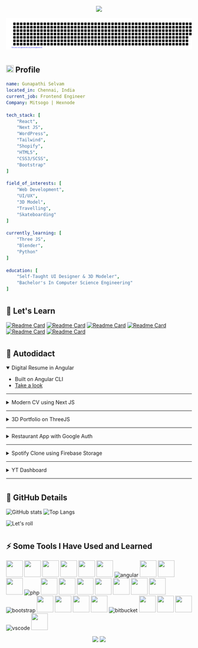 <!--
**Gunapathi/Gunapathi** is a ✨ _special_ ✨ repository because its `README.md` (this file) appears on your GitHub profile.

Here are some ideas to get you started:

- 🔭 I’m currently working on ...
- 🌱 I’m currently learning ...
- 👯 I’m looking to collaborate on ...
- 🤔 I’m looking for help with ...
- 💬 Ask me about ...
- 📫 How to reach me: ...
- 😄 Pronouns: ...
- ⚡ Fun fact: ...
-->
<html>
  <!--  HEADER START  -->
  <p align="center">
    <img src="https://capsule-render.vercel.app/api?type=waving&color=timeGradient&height=100&animation=fadeIn&section=header&text=Code%20Vision%20Into%20Reality%20🕹️&fontSize=50&fontColor=FFFFFF&reversal=true" />
  </p>
  <!--  HEADER END  -->

![gitartwork](gitartwork.svg)

  <!--  ABOUT ME START  -->

# <h2> <img src="https://cdn.jsdelivr.net/gh/Readme-Workflows/Readme-Icons@main/icons/gifs/wave.gif" width="20" height="20" /> Profile </h2>

```yaml
name: Gunapathi Selvam
located_in: Chennai, India
current_job: Frontend Engineer
Company: Mitsogo | Hexnode

tech_stack: [
    "React",
    "Next JS",
    "WordPress",
    "Tailwind",
    "Shopify",
    "HTML5",
    "CSS3/SCSS",
    "Bootstrap"
]

field_of_interests: [
    "Web Development",
    "UI/UX",
    "3D Model",
    "Travelling",
    "Skateboarding"
]

currently_learning: [
    "Three JS",
    "Blender",
    "Python"
]

education: [
    "Self-Taught UI Designer & 3D Modeler",
    "Bachelor's In Computer Science Engineering"
]

```

<!--  ABOUT ME END  -->

<!--  REPO START  -->
# <h2> 🤔&nbsp;Let's Learn</h2>

[![Readme Card](https://github-readme-stats.vercel.app/api/pin/?username=Gunapathi&repo=expressjs-basics)](https://github.com/Gunapathi/expressjs-basics)
[![Readme Card](https://github-readme-stats.vercel.app/api/pin/?username=Gunapathi&repo=react_spotify_clone)](https://github.com/Gunapathi/react_spotify_clone)
[![Readme Card](https://github-readme-stats.vercel.app/api/pin/?username=Gunapathi&repo=fighting-game)](https://github.com/Gunapathi/fighting-game)
[![Readme Card](https://github-readme-stats.vercel.app/api/pin/?username=Gunapathi&repo=react_yt_dashboard)](https://github.com/Gunapathi/react_yt_dashboard)
[![Readme Card](https://github-readme-stats.vercel.app/api/pin/?username=Gunapathi&repo=react-threejs-boilerplate)](https://github.com/Gunapathi/react-threejs-boilerplate)
[![Readme Card](https://github-readme-stats.vercel.app/api/pin/?username=Gunapathi&repo=mystery-box)](https://github.com/Gunapathi/mystery-box)

<!--  REPO START  -->

<!--  SELF LEARN START  -->
# <h2> 🌱&nbsp;Autodidact</h2>

<details open>
<summary>Digital Resume in Angular</summary>

-   Built on Angular CLI
-   [Take a look](https://gunapathiselvam.netlify.app/)
</details>

---

<details>
<summary>Modern CV using Next JS</summary>

-   Butil on NextJS using Tailwind
-   [Take a look](https://gunapathi-nextjs-portfolio.netlify.app/)
</details>

---

<details>
<summary>3D Portfolio on ThreeJS</summary>

-   Butil on React using Tailwind & ThreeJS
-   [Visit my Portfolio](https://gunapathi-react-3d-portfolio.netlify.app/)
</details>

---

<details>
<summary>Restaurant App with Google Auth</summary>

-   Butil on React using Tailwind & G-Auth for login and cart reg purpose
-   [Visit my Portfolio](https://react-restaurant-g-auth.netlify.app/)
</details>

---

<details>
<summary>Spotify Clone using Firebase Storage</summary>

-   Butil on React using Tailwind and Firebase Storage for Loading Song data
-   [Visit my Portfolio](https://react-spotify-firebase-clone.netlify.app/)
</details>

---

<details>
<summary>YT Dashboard</summary>

-   Butil on React using Tailwind
-   [Visit my Portfolio](https://react-yt-dashboard.netlify.app/)
</details>

---

<!--  SELF LEARN END  -->

<!--  GIT STATUS START -->

# <h2> 🔭&nbsp;GitHub Details</h2>

![GitHub stats](https://github-readme-stats.vercel.app/api?username=Gunapathi&hide=contribs&theme=merko)
![Top Langs](https://github-readme-stats.vercel.app/api/top-langs/?username=Gunapathi&layout=compact&theme=merko)

![Let's roll](https://github.com/Gunapathi/Gunapathi/blob/output/github-contribution-grid-snake.svg)

<!--  GIT STATUS END -->

<!--  TOOLS START  -->
# <h2> ⚡&nbsp;Some Tools I Have Used and Learned</h2>
<p align="left">
      <!-- TECH STACK -->
  <img src="https://cdn.jsdelivr.net/gh/devicons/devicon/icons/react/react-original.svg" width="45" height="45" />
  <img src="https://cdn.jsdelivr.net/gh/devicons/devicon/icons/nextjs/nextjs-line.svg" width="45" height="45" />
  <img src="https://cdn.jsdelivr.net/gh/devicons/devicon/icons/wordpress/wordpress-plain.svg" width="45" height="45" />
  <img src="https://cdn.jsdelivr.net/gh/devicons/devicon/icons/javascript/javascript-original.svg" width="45" height="45" />
  <img src="https://cdn.jsdelivr.net/gh/devicons/devicon/icons/typescript/typescript-original.svg" width="45" height="45" />
  <img src="https://cdn.jsdelivr.net/gh/devicons/devicon/icons/python/python-original.svg" width="45" height="45" />
  <img src="https://cdn.jsdelivr.net/gh/devicons/devicon/icons/angularjs/angularjs-original.svg" alt="angular" width="45" height="45" />
  <img src="https://cdn.jsdelivr.net/gh/devicons/devicon/icons/html5/html5-original.svg" width="45" height="45" />
  <img src="https://cdn.jsdelivr.net/gh/devicons/devicon/icons/nodejs/nodejs-original.svg" width="45" height="45" />
  <img src="https://cdn.jsdelivr.net/gh/devicons/devicon/icons/threejs/threejs-original.svg" width="45" height="45" />
  <img src="https://cdn.jsdelivr.net/gh/devicons/devicon/icons/php/php-original.svg" alt="php" width="45" height="45"/>
  <img src="https://cdn.jsdelivr.net/gh/devicons/devicon/icons/mongodb/mongodb-original.svg" width="45" height="45" />
  <!-- TOOLS -->
  <img src="https://cdn.jsdelivr.net/gh/devicons/devicon/icons/xd/xd-line.svg" width="45" height="45" />
  <img src="https://cdn.jsdelivr.net/gh/devicons/devicon/icons/figma/figma-original.svg" width="45" height="45" />
  <img src="https://cdn.jsdelivr.net/gh/devicons/devicon/icons/blender/blender-original.svg" width="45" height="45" />
  <img src="https://cdn.jsdelivr.net/gh/devicons/devicon/icons/filezilla/filezilla-plain.svg" width="45" height="45" />
  <img src="https://cdn.jsdelivr.net/gh/devicons/devicon/icons/illustrator/illustrator-plain.svg" width="45" height="45" />
  <!-- STYLES -->
  <img src="https://cdn.jsdelivr.net/gh/devicons/devicon/icons/tailwindcss/tailwindcss-plain.svg" width="45" height="45" />
  <img src="https://cdn.jsdelivr.net/gh/devicons/devicon/icons/bootstrap/bootstrap-original.svg" alt="bootstrap" width="45" height="45" />
  <img src="https://cdn.jsdelivr.net/gh/devicons/devicon/icons/materialui/materialui-original.svg" width="45" height="45" />
  <img src="https://cdn.jsdelivr.net/gh/devicons/devicon/icons/sass/sass-original.svg" width="45" height="45" />
  <img src="https://cdn.jsdelivr.net/gh/devicons/devicon/icons/css3/css3-original.svg" width="45" height="45" />
  <!-- UNIT TESTING -->
  <img src="https://cdn.jsdelivr.net/gh/devicons/devicon/icons/gitlab/gitlab-original-wordmark.svg" width="45" height="45" />
  <img src="https://cdn.jsdelivr.net/gh/devicons/devicon/icons/bitbucket/bitbucket-original.svg" alt="bitbucket" width="45" height="45" />
  <img src="https://cdn.jsdelivr.net/gh/devicons/devicon/icons/github/github-original-wordmark.svg" width="45" height="45" />
  <img src="https://cdn.jsdelivr.net/gh/devicons/devicon/icons/git/git-original.svg" width="45" height="45" />
  <img src="https://cdn.jsdelivr.net/gh/devicons/devicon/icons/slack/slack-original.svg" width="45" height="45" />
  <!-- IDE -->
  <img src="https://cdn.jsdelivr.net/gh/devicons/devicon/icons/vscode/vscode-original.svg" alt="vscode" width="45" height="45"/>
  <img src="https://cdn.jsdelivr.net/gh/devicons/devicon/icons/codepen/codepen-plain.svg" width="45" height="45" />
</p>
<!--  TOOLS END  -->

<!--  FOOTER START  -->
<p align="center">
  <img src="https://capsule-render.vercel.app/api?type=transparent&color=timeGradient&height=80&animation=twinkling&section=header&text=Let's%20meet%20for%20a%20Coffee%20💬&fontSize=50&fontColor=FFFFFF" />
  <img src="https://capsule-render.vercel.app/api?type=waving&color=timeGradient&height=130&animation=twinkling&section=footer&reversal=true" />
</p>
<!--  FOOTER END  -->
</html>
